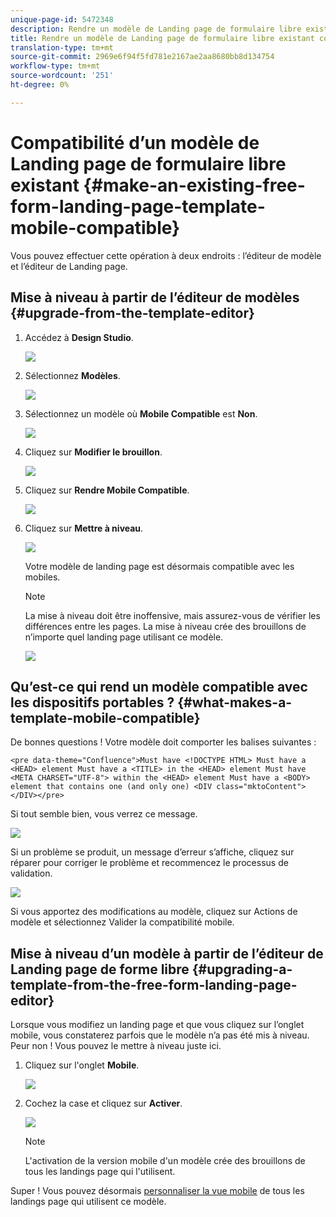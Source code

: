 ```yaml
---
unique-page-id: 5472348
description: Rendre un modèle de Landing page de formulaire libre existant compatible avec les dispositifs portables - Documents marketing - Documentation du produit
title: Rendre un modèle de Landing page de formulaire libre existant compatible avec les dispositifs portables
translation-type: tm+mt
source-git-commit: 2969e6f94f5fd781e2167ae2aa8680bb8d134754
workflow-type: tm+mt
source-wordcount: '251'
ht-degree: 0%

---
```



# Compatibilité d’un modèle de Landing page de formulaire libre existant {#make-an-existing-free-form-landing-page-template-mobile-compatible}

Vous pouvez effectuer cette opération à deux endroits : l’éditeur de modèle et l’éditeur de Landing page.

## Mise à niveau à partir de l’éditeur de modèles {#upgrade-from-the-template-editor}

1. Accédez à **Design Studio**.

   ![](assets/designstudio-1.png)

1. Sélectionnez **Modèles**.

   ![](assets/image2015-1-22-20-3a20-3a2.png)

1. Sélectionnez un modèle où **Mobile Compatible** est **Non**.

   ![](assets/image2015-1-22-20-3a22-3a24.png)

1. Cliquez sur **Modifier le brouillon**.

   ![](assets/image2015-1-22-20-3a25-3a36.png)

1. Cliquez sur **Rendre Mobile Compatible**.

   ![](assets/image2015-1-22-20-3a30-3a33.png)

1. Cliquez sur **Mettre à niveau**.

   ![](assets/image2015-1-22-20-3a32-3a45.png)

   Votre modèle de landing page est désormais compatible avec les mobiles.

   >[!NOTE]
   >
   >La mise à niveau doit être inoffensive, mais assurez-vous de vérifier les différences entre les pages. La mise à niveau crée des brouillons de n’importe quel landing page utilisant ce modèle.

   ![](assets/image2015-1-22-20-3a36-3a43.png)

## Qu’est-ce qui rend un modèle compatible avec les dispositifs portables ? {#what-makes-a-template-mobile-compatible}

De bonnes questions ! Votre modèle doit comporter les balises suivantes :

`<pre data-theme="Confluence">Must have <!DOCTYPE HTML> Must have a <HEAD> element Must have a <TITLE> in the <HEAD> element Must have <META CHARSET="UTF-8"> within the <HEAD> element Must have a <BODY> element that contains one (and only one) <DIV class="mktoContent"></DIV></pre>`

Si tout semble bien, vous verrez ce message.

![](assets/image2015-1-22-20-3a41-3a31.png)

Si un problème se produit, un message d’erreur s’affiche, cliquez sur réparer pour corriger le problème et recommencez le processus de validation.

![](assets/image2015-1-22-20-3a43-3a20.png)

Si vous apportez des modifications au modèle, cliquez sur Actions de modèle et sélectionnez Valider la compatibilité mobile.

## Mise à niveau d’un modèle à partir de l’éditeur de Landing page de forme libre {#upgrading-a-template-from-the-free-form-landing-page-editor}

Lorsque vous modifiez un landing page et que vous cliquez sur l’onglet mobile, vous constaterez parfois que le modèle n’a pas été mis à niveau. Peur non ! Vous pouvez le mettre à niveau juste ici.

1. Cliquez sur l&#39;onglet **Mobile**.

   ![](assets/image2015-1-22-20-3a48-3a19.png)

1. Cochez la case et cliquez sur **Activer**.

   ![](assets/image2015-1-22-20-3a49-3a34.png)

   >[!NOTE]
   >
   >L&#39;activation de la version mobile d&#39;un modèle crée des brouillons de tous les landings page qui l&#39;utilisent.

Super ! Vous pouvez désormais [personnaliser la vue mobile](/help/marketo/product-docs/demand-generation/landing-pages/free-form-landing-pages/customize-mobile-view-for-your-free-form-landing-page.md) de tous les landings page qui utilisent ce modèle.
